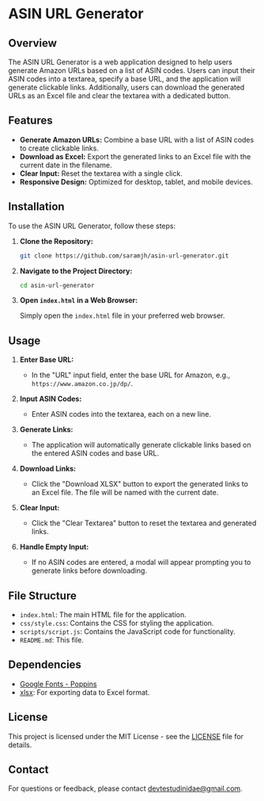 # ASIN URL Generator

## Overview

The ASIN URL Generator is a web application designed to help users generate Amazon URLs based on a list of ASIN codes. Users can input their ASIN codes into a textarea, specify a base URL, and the application will generate clickable links. Additionally, users can download the generated URLs as an Excel file and clear the textarea with a dedicated button.

## Features

- **Generate Amazon URLs:** Combine a base URL with a list of ASIN codes to create clickable links.
- **Download as Excel:** Export the generated links to an Excel file with the current date in the filename.
- **Clear Input:** Reset the textarea with a single click.
- **Responsive Design:** Optimized for desktop, tablet, and mobile devices.

## Installation

To use the ASIN URL Generator, follow these steps:

1. **Clone the Repository:**

   ```bash
   git clone https://github.com/saramjh/asin-url-generator.git
   ```

2. **Navigate to the Project Directory:**

   ```bash
   cd asin-url-generator
   ```

3. **Open `index.html` in a Web Browser:**

   Simply open the `index.html` file in your preferred web browser.

## Usage

1. **Enter Base URL:**

   - In the "URL" input field, enter the base URL for Amazon, e.g., `https://www.amazon.co.jp/dp/`.

2. **Input ASIN Codes:**

   - Enter ASIN codes into the textarea, each on a new line.

3. **Generate Links:**

   - The application will automatically generate clickable links based on the entered ASIN codes and base URL.

4. **Download Links:**

   - Click the "Download XLSX" button to export the generated links to an Excel file. The file will be named with the current date.

5. **Clear Input:**

   - Click the "Clear Textarea" button to reset the textarea and generated links.

6. **Handle Empty Input:**
   - If no ASIN codes are entered, a modal will appear prompting you to generate links before downloading.

## File Structure

- `index.html`: The main HTML file for the application.
- `css/style.css`: Contains the CSS for styling the application.
- `scripts/script.js`: Contains the JavaScript code for functionality.
- `README.md`: This file.

## Dependencies

- [Google Fonts - Poppins](https://fonts.googleapis.com/css2?family=Poppins:wght@400;500;600&display=swap)
- [xlsx](https://cdnjs.cloudflare.com/ajax/libs/xlsx/0.18.5/xlsx.full.min.js): For exporting data to Excel format.

## License

This project is licensed under the MIT License - see the [LICENSE](LICENSE) file for details.

## Contact

For questions or feedback, please contact [devtestudinidae@gmail.com](mailto:devtestudinidae@gmail.com).
